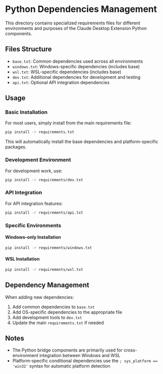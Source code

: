 # Python Dependencies Management

This directory contains specialized requirements files for different environments and purposes of the Claude Desktop Extension Python components.

## Files Structure

- `base.txt`: Common dependencies used across all environments
- `windows.txt`: Windows-specific dependencies (includes base)
- `wsl.txt`: WSL-specific dependencies (includes base)
- `dev.txt`: Additional dependencies for development and testing
- `api.txt`: Optional API integration dependencies

## Usage

### Basic Installation

For most users, simply install from the main requirements file:

```bash
pip install -r requirements.txt
```

This will automatically install the base dependencies and platform-specific packages.

### Development Environment

For development work, use:

```bash
pip install -r requirements/dev.txt
```

### API Integration

For API integration features:

```bash
pip install -r requirements/api.txt
```

### Specific Environments

#### Windows-only Installation

```bash
pip install -r requirements/windows.txt
```

#### WSL Installation

```bash
pip install -r requirements/wsl.txt
```

## Dependency Management

When adding new dependencies:

1. Add common dependencies to `base.txt`
2. Add OS-specific dependencies to the appropriate file
3. Add development tools to `dev.txt`
4. Update the main `requirements.txt` if needed

## Notes

- The Python bridge components are primarily used for cross-environment integration between Windows and WSL
- Platform-specific conditional dependencies use the `; sys_platform == 'win32'` syntax for automatic platform detection
